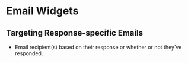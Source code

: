 # Email Widgets

## Targeting Response-specific Emails
<div id="gv-targeting-response-specific"></div>

* Email recipient(s) based on their response or whether or not they’ve responded.
